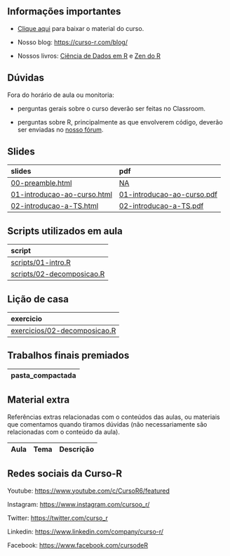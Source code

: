 
<!-- README.md is generated from README.Rmd. Please edit that file -->

## Informações importantes

  - [Clique
    aqui](https://github.com/curso-r/main-series/raw/master/material_do_curso.zip)
    para baixar o material do curso.

  - Nosso blog: <https://curso-r.com/blog/>

  - Nossos livros: [Ciência de Dados em R](https://livro.curso-r.com/) e
    [Zen do R](https://curso-r.github.io/zen-do-r/)

## Dúvidas

Fora do horário de aula ou monitoria:

  - perguntas gerais sobre o curso deverão ser feitas no Classroom.

  - perguntas sobre R, principalmente as que envolverem código, deverão
    ser enviadas no [nosso fórum](https://discourse.curso-r.com/).

## Slides

| slides                                                                                                  | pdf                                                                                                   |
| :------------------------------------------------------------------------------------------------------ | :---------------------------------------------------------------------------------------------------- |
| [00-preamble.html](https://curso-r.github.io/main-series/slides/00-preamble.html)                       | [NA](https://curso-r.github.io/main-series/NA)                                                        |
| [01-introducao-ao-curso.html](https://curso-r.github.io/main-series/slides/01-introducao-ao-curso.html) | [01-introducao-ao-curso.pdf](https://curso-r.github.io/main-series/slides/01-introducao-ao-curso.pdf) |
| [02-introducao-a-TS.html](https://curso-r.github.io/main-series/slides/02-introducao-a-TS.html)         | [02-introducao-a-TS.pdf](https://curso-r.github.io/main-series/slides/02-introducao-a-TS.pdf)         |

## Scripts utilizados em aula

| script                                                                                                      |
| :---------------------------------------------------------------------------------------------------------- |
| [scripts/01-intro.R](https://github.com/curso-r/202205-series/blob/master/scripts/01-intro.R)               |
| [scripts/02-decomposicao.R](https://github.com/curso-r/202205-series/blob/master/scripts/02-decomposicao.R) |

## Lição de casa

| exercicio                                                                                          |
| :------------------------------------------------------------------------------------------------- |
| [exercicios/02-decomposicao.R](https://curso-r.github.io/main-series/exercicios/02-decomposicao.R) |

## Trabalhos finais premiados

| pasta\_compactada |
| :---------------- |

## Material extra

Referências extras relacionadas com o conteúdos das aulas, ou materiais
que comentamos quando tiramos dúvidas (não necessariamente são
relacionadas com o conteúdo da aula).

| Aula | Tema | Descrição |
| :--- | :--- | :-------- |

## Redes sociais da Curso-R

Youtube: <https://www.youtube.com/c/CursoR6/featured>

Instagram: <https://www.instagram.com/cursoo_r/>

Twitter: <https://twitter.com/curso_r>

Linkedin: <https://www.linkedin.com/company/curso-r/>

Facebook: <https://www.facebook.com/cursodeR>
